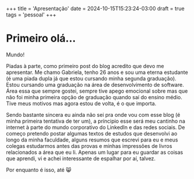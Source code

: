 +++
title = 'Apresentação'
date = 2024-10-15T15:23:24-03:00
draft = true
tags = 'pessoal'
+++

# Primeiro olá...

Mundo!

Piadas à parte, como primeiro post do blog acredito que devo me apresentar. Me chamo Gabriela, tenho 26 anos e sou uma eterna estudante (é uma piada dupla já que estou cursando minha segunda graduação). Estou cursando uma graduação na área de desenvolvimento de software. Área essa que sempre gostei, sempre tive apego emocional sobre mas que não foi minha primeira opção de graduação quando saí do ensino médio. Tive meus motivos mas agora estou de volta, é o que importa.

Sendo bastante sincera eu ainda não sei pra onde vou com esse blog (é minha primeira tentativa de ter um), a príncipio esse será meu cantinho na internet à parte do mundo corporativo do LinkedIn e das redes sociais. De começo pretendo postar algumas textos de estudos que desenvolvi ao longo da minha faculdade, alguns resumos que escrevi para eu e meus colegas estudarmos antes das provas e minhas impressões de livros relacionados a área que eu li. Apenas um lugar para eu guardar as coisas que aprendi, vi e achei interessante de espalhar por aí, talvez.

Por enquanto é isso, até 😸